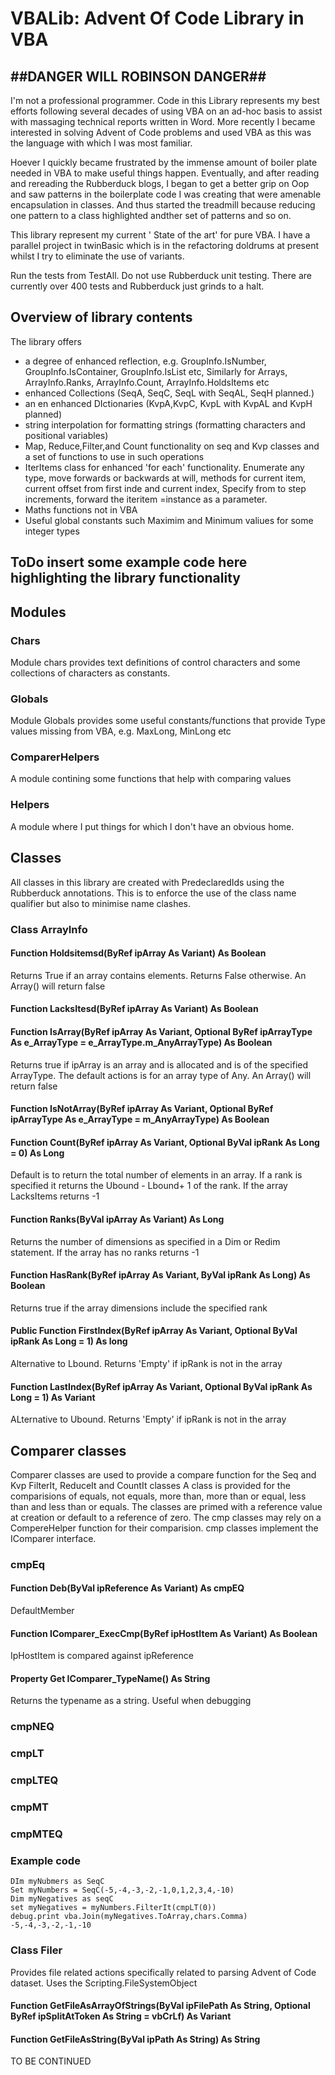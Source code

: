 # VBALib:  Advent Of Code Library in VBA

## ##DANGER WILL ROBINSON DANGER##
I'm not a professional programmer.  Code in this Library represents my best efforts following several decades of using VBA on an ad-hoc basis to assist with massaging technical reports written in Word.
More recently I became interested in solving Advent of Code problems and used VBA as this was the language with which I was most familiar.

Hoever I quickly became frustrated by the immense amount of boiler plate needed in VBA to make useful things happen.  Eventually, and after reading and rereading the Rubberduck blogs, I began to get a better grip on Oop and saw patterns in the boilerplate code I was creating that were amenable encapsulation in classes.
And thus started the treadmill because reducing one pattern to a class highlighted andther set of patterns and so on.

This library represent my current ' State of the art' for pure VBA.  I have a parallel project in twinBasic which is in the refactoring doldrums at present whilst I try to eliminate the use of variants.

Run the tests from TestAll.  Do not use Rubberduck unit testing. There are currently over 400 tests and Rubberduck just grinds to a halt.

## Overview of library contents

The library offers
- a degree of enhanced reflection,  e.g. GroupInfo.IsNumber, GroupInfo.IsContainer, GroupInfo.IsList etc, Similarly for Arrays, ArrayInfo.Ranks, ArrayInfo.Count, ArrayInfo.HoldsItems etc
- enhanced Collections (SeqA, SeqC, SeqL with SeqAL, SeqH planned.)
- an en enhanced DIctionaries (KvpA,KvpC, KvpL with KvpAL and KvpH planned)
- string interpolation for formatting strings (formatting characters and positional variables)
- Map, Reduce,Filter,and Count functionality on seq and Kvp classes and a set of functions to use in such operations
- IterItems class for enhanced 'for each' functionality. Enumerate any type, move forwards or backwards at will, methods for current item, current offset from first inde and current index, Specify from to step increments, forward the iteritem =instance as a parameter.
- Maths functions not in VBA
- Useful global constants such Maximim and Minimum valiues for some integer types

## ToDo insert some example code here highlighting the library functionality

## Modules

### Chars
Module chars provides text definitions of control characters and some collections of characters as constants.

### Globals
Module Globals provides some useful constants/functions that provide Type values missing from VBA, e.g. MaxLong, MinLong etc

### ComparerHelpers
A module contining some functions that help with comparing values

### Helpers
A module where I put things for which I don't have an obvious home.

## Classes
All classes in this library are created with PredeclaredIds using the Rubberduck annotations.  This is to enforce the use of the class name qualifier but also to minimise name clashes.

### Class ArrayInfo

#### Function Holdsitemsd(ByRef ipArray As Variant) As Boolean
Returns True if an array contains elements.  Returns False otherwise. An Array() will return false

#### Function LacksItesd(ByRef ipArray As Variant) As Boolean

#### Function IsArray(ByRef ipArray As Variant, Optional ByRef ipArrayType As e_ArrayType = e_ArrayType.m_AnyArrayType) As Boolean
Returns true if ipArray is an array and is allocated and is of the specified ArrayType.  The default actions is for an array type of Any. An Array() will return false

#### Function IsNotArray(ByRef ipArray As Variant, Optional ByRef ipArrayType As e_ArrayType = m_AnyArrayType) As Boolean

#### Function Count(ByRef ipArray As Variant, Optional ByVal ipRank As Long = 0) As Long
Default is to return the total number of elements in an array.  If a rank is specified it returns the Ubound - Lbound+ 1 of the rank.
If the array LacksItems returns -1

#### Function Ranks(ByVal ipArray As Variant) As Long
Returns the number of dimensions as specified in a Dim or Redim statement.
If the array has no ranks returns -1

#### Function HasRank(ByRef ipArray As Variant, ByVal ipRank As Long) As Boolean
Returns true if the array dimensions include the specified rank

#### Public Function FirstIndex(ByRef ipArray As Variant, Optional ByVal ipRank As Long = 1) As long
Alternative to Lbound. Returns 'Empty' if ipRank is not in the array

#### Function LastIndex(ByRef ipArray As Variant, Optional ByVal ipRank As Long = 1) As Variant
ALternative to Ubound.  Returns 'Empty' if ipRank is not in the array

## Comparer classes
Comparer classes are used to provide a compare function for the Seq and Kvp FilterIt, ReduceIt and CountIt classes
A class is provided for the comparisions of equals, not equals, more than, more than or equal, less than and less than or equals.
The classes are primed with a reference value at creation or default to a reference of zero.  The cmp classes may rely on a CompereHelper function for their comparision.
cmp classes implement the IComparer interface.

### cmpEq

#### Function Deb(ByVal ipReference As Variant) As cmpEQ
DefaultMember

#### Function IComparer_ExecCmp(ByRef ipHostItem As Variant) As Boolean
IpHostItem is compared against ipReference

#### Property Get IComparer_TypeName() As String
Returns the typename as a string.  Useful when debugging

### cmpNEQ
### cmpLT
### cmpLTEQ
### cmpMT
### cmpMTEQ

### Example code
```VBA
DIm myNubmers as SeqC
Set myNumbers = SeqC(-5,-4,-3,-2,-1,0,1,2,3,4,-10)
Dim myNegatives as seqC
set myNegatives = myNumbers.FilterIt(cmpLT(0))
debug.print vba.Join(myNegatives.ToArray,chars.Comma)
-5,-4,-3,-2,-1,-10
```
### Class Filer
Provides file related actions specifically related to parsing Advent of Code  dataset.  Uses the Scripting.FileSystemObject

#### Function GetFileAsArrayOfStrings(ByVal ipFilePath As String, Optional ByRef ipSplitAtToken As String = vbCrLf) As Variant

#### Function GetFileAsString(ByVal ipPath As String) As String

TO BE CONTINUED
